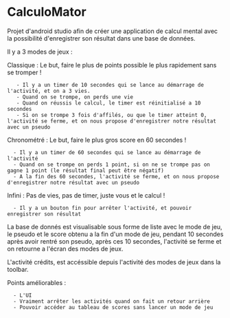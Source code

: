 # CalculoMator

Projet d'android studio afin de créer une application de calcul mental avec la possibilité d'enregistrer son résultat dans une base de données.

Il y a 3 modes de jeux :

  Classique : Le but, faire le plus de points possible le plus rapidement sans se tromper !

       - Il y a un timer de 10 secondes qui se lance au démarrage de l'activité, et on a 3 vies.
       - Quand on se trompe, on perds une vie
       - Quand on réussis le calcul, le timer est réinitialisé a 10 secondes
       - Si on se trompe 3 fois d'affilés, ou que le timer atteint 0, l'activité se ferme, et on nous propose d'enregistrer notre résultat avec un pseudo

  Chronométré : Le but, faire le plus gros score en 60 secondes !

      - Il y a un timer de 60 secondes qui se lance au démarrage de l'activité
      - Quand on se trompe on perds 1 point, si on ne se trompe pas on gagne 1 point (le résultat final peut être négatif)
      - A la fin des 60 secondes, l'activité se ferme, et on nous propose d'enregistrer notre résultat avec un pseudo

  Infini : Pas de vies, pas de timer, juste vous et le calcul !

      - Il y a un bouton fin pour arrêter l'activité, et pouvoir enregistrer son résultat
      

La base de donnés est visualisable sous forme de liste avec le mode de jeu, le pseudo et le score obtenu a la fin d'un mode de jeu, pendant 10 secondes après avoir rentré son pseudo, après ces 10 secondes, l'activité se ferme et on retourne a l'écran des modes de jeux.

L'activité crédits, est accéssible depuis l'activité des modes de jeux dans la toolbar.

  Points améliorables :

      - L'UI
      - Vraiment arrêter les activités quand on fait un retour arrière
      - Pouvoir accéder au tableau de scores sans lancer un mode de jeu
